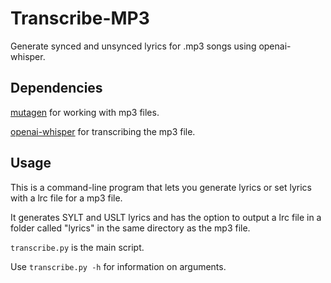 # Transcribe-MP3
 Generate synced and unsynced lyrics for .mp3 songs using openai-whisper.

## Dependencies
[mutagen](https://pypi.org/project/mutagen/) for working with mp3 files.

[openai-whisper](https://pypi.org/project/openai-whisper/) for transcribing the mp3 file.

## Usage
This is a command-line program that lets you generate lyrics or set lyrics with a lrc file for a mp3 file.

It generates SYLT and USLT lyrics and has the option to output a lrc file in a folder called "lyrics" in the same directory as the mp3 file.

`transcribe.py` is the main script.

Use `transcribe.py -h` for information on arguments.
